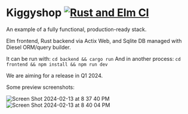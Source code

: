 # Kiggyshop [![Rust and Elm CI](https://github.com/FayCarsons/Kiggyshop/actions/workflows/shop.yml/badge.svg)](https://github.com/FayCarsons/Kiggyshop/actions/workflows/shop.yml)
An example of a fully functional, production-ready stack.

Elm frontend, Rust backend via Actix Web, and Sqlite DB managed with Diesel ORM/query builder.

It can be run with: `cd backend && cargo run` 
And in another process: `cd frontend && npm install && npm run dev`

We are aiming for a release in Q1 2024.

Some preview screenshots:

![Screen Shot 2024-02-13 at 8 37 40 PM](https://github.com/FayCarsons/printshop/assets/95594152/3d52bfe5-5c99-46dd-a246-f9a0ce9f9049)
![Screen Shot 2024-02-13 at 8 40 04 PM](https://github.com/FayCarsons/printshop/assets/95594152/19d87644-913f-42d0-af5b-db79ccfd5638)
